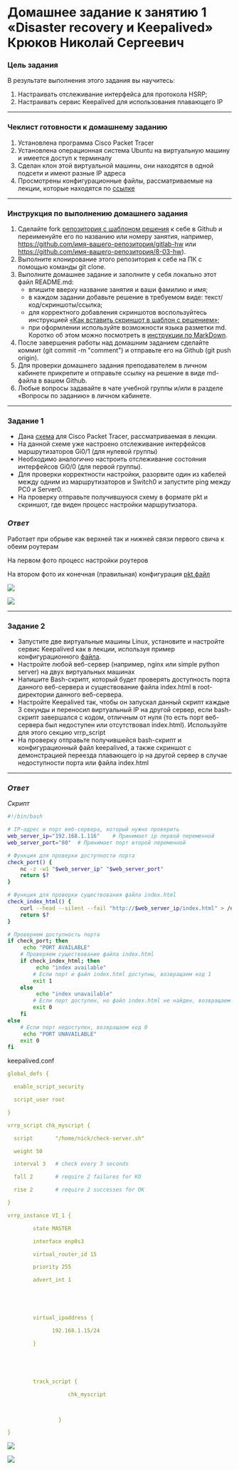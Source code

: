 # Домашнее задание к занятию 1 «Disaster recovery и Keepalived» Крюков Николай Сергеевич

### Цель задания
В результате выполнения этого задания вы научитесь:
1. Настраивать отслеживание интерфейса для протокола HSRP;
2. Настраивать сервис Keepalived для использования плавающего IP

------

### Чеклист готовности к домашнему заданию

1. Установлена программа Cisco Packet Tracer
2. Установлена операционная система Ubuntu на виртуальную машину и имеется доступ к терминалу
3. Сделан клон этой виртуальной машины, они находятся в одной подсети и имеют разные IP адреса
4. Просмотрены конфигурационные файлы, рассматриваемые на лекции, которые находятся по [ссылке](1/)


------

### Инструкция по выполнению домашнего задания

1. Сделайте fork [репозитория c шаблоном решения](https://github.com/netology-code/sys-pattern-homework) к себе в Github и переименуйте его по названию или номеру занятия, например, https://github.com/имя-вашего-репозитория/gitlab-hw или https://github.com/имя-вашего-репозитория/8-03-hw).
2. Выполните клонирование этого репозитория к себе на ПК с помощью команды git clone.
3. Выполните домашнее задание и заполните у себя локально этот файл README.md:
   - впишите вверху название занятия и ваши фамилию и имя;
   - в каждом задании добавьте решение в требуемом виде: текст/код/скриншоты/ссылка;
   - для корректного добавления скриншотов воспользуйтесь инструкцией [«Как вставить скриншот в шаблон с решением»](https://github.com/netology-code/sys-pattern-homework/blob/main/screen-instruction.md);
   - при оформлении используйте возможности языка разметки md. Коротко об этом можно посмотреть в [инструкции по MarkDown](https://github.com/netology-code/sys-pattern-homework/blob/main/md-instruction.md).
4. После завершения работы над домашним заданием сделайте коммит (git commit -m "comment") и отправьте его на Github (git push origin).
5. Для проверки домашнего задания преподавателем в личном кабинете прикрепите и отправьте ссылку на решение в виде md-файла в вашем Github.
6. Любые вопросы задавайте в чате учебной группы и/или в разделе «Вопросы по заданию» в личном кабинете.



------


### Задание 1
- Дана [схема](1/hsrp_advanced.pkt) для Cisco Packet Tracer, рассматриваемая в лекции.
- На данной схеме уже настроено отслеживание интерфейсов маршрутизаторов Gi0/1 (для нулевой группы)
- Необходимо аналогично настроить отслеживание состояния интерфейсов Gi0/0 (для первой группы).
- Для проверки корректности настройки, разорвите один из кабелей между одним из маршрутизаторов и Switch0 и запустите ping между PC0 и Server0.
- На проверку отправьте получившуюся схему в формате pkt и скриншот, где виден процесс настройки маршрутизатора.

### *Ответ*

Работает при обрыве как верхней так и нижней связи первого свича к обеим роутерам

На первом фото процесс настройки роутеров

На втором фото их конечная (правильная) конфигурация [pkt файл](./1/hsrp_advanced_nick.pkt)

![](./1/1.png)

![](./1/2.png)


------


### Задание 2
- Запустите две виртуальные машины Linux, установите и настройте сервис Keepalived как в лекции, используя пример конфигурационного [файла](1/keepalived-simple.conf).
- Настройте любой веб-сервер (например, nginx или simple python server) на двух виртуальных машинах
- Напишите Bash-скрипт, который будет проверять доступность порта данного веб-сервера и существование файла index.html в root-директории данного веб-сервера.
- Настройте Keepalived так, чтобы он запускал данный скрипт каждые 3 секунды и переносил виртуальный IP на другой сервер, если bash-скрипт завершался с кодом, отличным от нуля (то есть порт веб-сервера был недоступен или отсутствовал index.html). Используйте для этого секцию vrrp_script
- На проверку отправьте получившейся bash-скрипт и конфигурационный файл keepalived, а также скриншот с демонстрацией переезда плавающего ip на другой сервер в случае недоступности порта или файла index.html


------

### *Ответ*

*Скрипт*

```sh
#!/bin/bash

# IP-адрес и порт веб-сервера, который нужно проверить
web_server_ip="192.168.1.116"    # Принимает ip первой переменной
web_server_port="80"  # Принимает порт второй переменной

# Функция для проверки доступности порта
check_port() {
    nc -z -w1 "$web_server_ip" "$web_server_port"
    return $?
}

# Функция для проверки существования файла index.html
check_index_html() {
    curl --head --silent --fail "http://$web_server_ip/index.html" > /dev/null
    return $?
}

# Проверяем доступность порта
if check_port; then
     echo "PORT AVAILABLE"
    # Проверяем существование файла index.html
    if check_index_html; then
         echo "index available"
        # Если порт и файл index.html доступны, возвращаем код 1
        exit 1
    else
         echo "index unavailable"
        # Если порт доступен, но файл index.html не найден, возвращаем код 0
        exit 0
    fi
else
    # Если порт недоступен, возвращаем код 0
     echo "PORT UNAVAILABLE"
    exit 0
fi
```

keepalived.conf
```yml
global_defs {

  enable_script_security

  script_user root

}

vrrp_script chk_myscript {

  script       "/home/nick/check-server.sh"

  weight 50

  interval 3   # check every 3 seconds

  fall 2       # require 2 failures for KO

  rise 2       # require 2 successes for OK

}

vrrp_instance VI_1 {

        state MASTER

        interface enp0s3

        virtual_router_id 15

        priority 255

        advert_int 1





        virtual_ipaddress {

              192.168.1.15/24

        }





        track_script {

                   chk_myscript



                }

}
```

![](./1/3.png)

![](./1/4.png)


